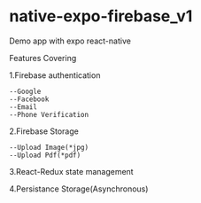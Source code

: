 # native-expo-firebase_v1

Demo app with expo react-native

Features Covering

1.Firebase authentication

    --Google
    --Facebook
    --Email
    --Phone Verification

2.Firebase Storage

    --Upload Image(*jpg)
    --Upload Pdf(*pdf)

3.React-Redux state management

4.Persistance Storage(Asynchronous)
